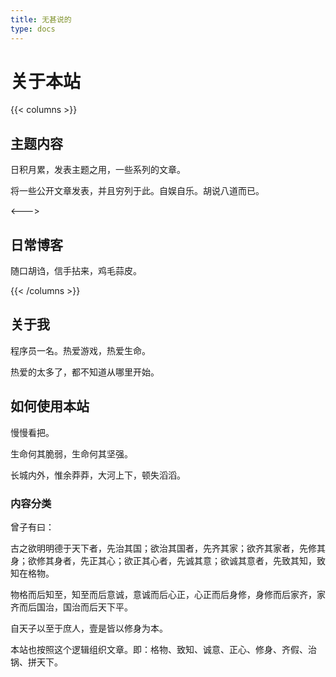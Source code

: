 ```yaml
---
title: 无甚说的
type: docs
---
```


# 关于本站

{{< columns >}}
## 主题内容

日积月累，发表主题之用，一些系列的文章。

将一些公开文章发表，并且穷列于此。自娱自乐。胡说八道而已。

<--->

## 日常博客

随口胡诌，信手拈来，鸡毛蒜皮。

{{< /columns >}}



## 关于我

程序员一名。热爱游戏，热爱生命。

热爱的太多了，都不知道从哪里开始。



## 如何使用本站

慢慢看把。

生命何其脆弱，生命何其坚强。

长城内外，惟余莽莽，大河上下，顿失滔滔。

### 内容分类

曾子有曰：

古之欲明明德于天下者，先治其国；欲治其国者，先齐其家；欲齐其家者，先修其身；欲修其身者，先正其心；欲正其心者，先诚其意；欲诚其意者，先致其知，致知在格物。

物格而后知至，知至而后意诚，意诚而后心正，心正而后身修，身修而后家齐，家齐而后国治，国治而后天下平。

自天子以至于庶人，壹是皆以修身为本。

本站也按照这个逻辑组织文章。即：格物、致知、诚意、正心、修身、齐假、治锅、拼天下。
